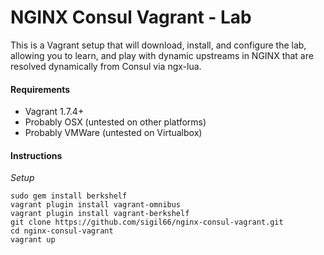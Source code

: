NGINX Consul Vagrant - Lab
==========================

This is a Vagrant setup that will download, install, and configure the lab, allowing you to learn, and play with dynamic upstreams in NGINX that are resolved dynamically from Consul via ngx-lua.

#### Requirements

- Vagrant 1.7.4+
- Probably OSX (untested on other platforms)
- Probably VMWare (untested on Virtualbox)

#### Instructions

*Setup*
```
sudo gem install berkshelf
vagrant plugin install vagrant-omnibus
vagrant plugin install vagrant-berkshelf
git clone https://github.com/sigil66/nginx-consul-vagrant.git
cd nginx-consul-vagrant
vagrant up
```

